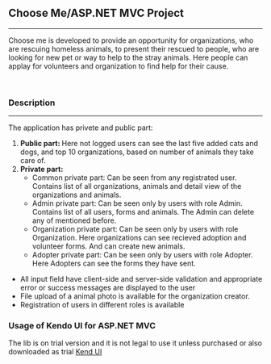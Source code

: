 <h2>Choose Me/ASP.NET MVC Project</h2>
<hr/>
<p>Choose me is developed to provide an opportunity for organizations, who are rescuing homeless animals, to present their rescued to people, who are looking for new pet or way to help to the stray animals. Here people can applay for volunteers and organization to find help for their cause.</p>
<br/>
<h3>Description</h3>
<hr/>
<p>The application has privete and public part: <p/>
<ol>
<li>
<strong>Public part: </strong> Here not logged users can see the last five added cats and dogs, and top 10 organizations, based on number of animals they take care of. 
</li>
<li>
<strong>Private part: </strong>
<ul>
<li>
Common private part: Can be seen from any registrated user. Contains list of all organizations, animals and detail view of the organizations and animals.
</li>
<li>
Admin private part: Can be seen only by users with role Admin. Contains list of all users, forms and animals. The Admin can delete any of mentioned before.
</li>
<li>
Organization private part: Can be seen only by users with role Organization. Here organizations can see recieved adoption and volunteer forms. And can create new animals.
</li>
<li>
Adopter private part: Can be seen only by users with role Adopter. Here Adopters can see the forms they have sent.
</li>
</ul>
</li>
</ol>
</hr>
<ul>
<li>
All input field have client-side and server-side validation and appropriate error or success messages are displayed to the user
</li>
<li>
File upload of a animal photo is available for the organization creator.
</li>
<li>
Registration of users in different roles is available
</li>
</ul>
<h3>Usage of Kendo UI for ASP.NET MVC</h3>
</hr>
<p>The lib is on trial version and it is not legal to use it unless purchased or also downloaded as trial <a href="http://www.telerik.com/kendo-ui">Kend UI</a></p>
